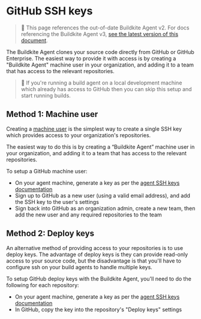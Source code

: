 # GitHub SSH keys

> 🚧 This page references the out-of-date Buildkite Agent v2.
> For docs referencing the Buildkite Agent v3, <a href="/docs/agent/v3/github_ssh_keys">see the latest version of this document</a>.

The Buildkite Agent clones your source code directly from GitHub or GitHub Enterprise. The easiest way to provide it with access is by creating a "Buildkite Agent" machine user in your organization, and adding it to a team that has access to the relevant repositories.

> 📘
> If you're running a build agent on a local development machine which already has access to GitHub then you can skip this setup and start running builds.

## Method 1: Machine user

Creating a [machine user](https://developer.github.com/guides/managing-deploy-keys/#machine-users) is the simplest way to create a single SSH key which provides access to your organization's repositories.

The easiest way to do this is by creating a “Buildkite Agent” machine user in your organization, and adding it to a team that has access to the relevant repositories.

To setup a GitHub machine user:

* On your agent machine, generate a key as per the [agent SSH keys documentation](/docs/agent/v2/ssh-keys#creating-a-single-ssh-key)
* Sign up to GitHub as a new user (using a valid email address), and add the SSH key to the user's settings
* Sign back into GitHub as an organization admin, create a new team, then add the new user and any required repositories to the team

## Method 2: Deploy keys

An alternative method of providing access to your repositories is to use deploy keys. The advantage of deploy keys is they can provide read-only access to your source code, but the disadvantage is that you'll have to configure ssh on your build agents to handle multiple keys.

To setup GitHub deploy keys with the Buildkite Agent, you'll need to do the following for each repository:

* On your agent machine, generate a key as per the [agent SSH keys documentation](/docs/agent/v2/ssh-keys#creating-multiple-ssh-keys)
* In GitHub, copy the key into the repository's "Deploy keys" settings
